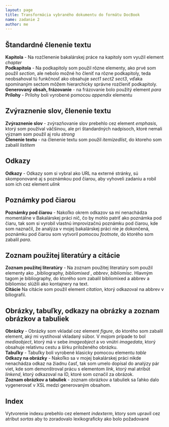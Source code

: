 ```yaml
---
layout: page
title: Transformácia vybraného dokumentu do formátu DocBook
name: zadanie 2
author: me
---
```

## Štandardné členenie textu
**Kapitola** - Na rozčlenenie bakalárskej práce na kapitoly som využil element _chapter_  
**Podkapitola** - Na podkapitoly som použil rôzne elementy, ako prvé som použil _section_, ale nebolo možné ho členiť na rôzne podkapitoly, teda neobsahoval tú funkčnosť ako obsahuje _sect1_ _sect2_ _sect3_, vďaka spomínaným sectom môžem hierarchicky správne rozčleniť podkapitoly.  
**Generovaný obsah, frázovanie** - na frázovanie bolo použitý element _para_  
**Prílohy** - Prílohy boli vyrobené pomocou _appendix_ elementu   
## Zvýraznenie slov, členenie textu
**Zvýraznenie slov** - zvýrazňovanie slov prebehlo cez element _emphasis_, ktorý som používal väčšinou, ale pri štandardných nadpisoch, ktoré nemali význam som použil aj rolu _strong_    
**Členenie textu** - na členenie textu som použil _itemizedlist_, do ktoreho som zabalil _listitem_  
## Odkazy
**Odkazy** - Odkazy som si vybral ako URL na externé stránky, sú skomponované aj s poznámkou pod čiarou, aby vyhoveli zadaniu a robil som ich cez element _ulink_
## Poznámky pod čiarou
**Poznámky pod čiarou** - Nakoľko okrem odkazov sa mi nenachádza momentálne v Bakalárskej práci nič, čo by mohlo patriť ako poznámka pod čiaru, tak som si vyrobil vlastnú improvizačnú poznámku pod čiarou, kde som naznačil, že analýza v mojej bakalárskej práci nie je dokončená, poznámku pod čiarou som vytvoril pomocou _footnote_, do ktorého som zabalil _para_.  
## Zoznam použitej literatúry a citácie
**Zoznam použitej literatúry** - Na zoznam použitej literatúry som použil elementy ako _bibliography, _bibliomixed_ , _abbrev_, _bibliomisc_. Hlavným tagom je bibliography, do ktorého som zabalil bibliomixed a abbrev a bibliomisc slúžili ako kontajnery na text.  
**Citácie**
Na citácie som použil element _citation_, ktorý odkazoval na abbrev v biliografií.  
## Obrázky, tabuľky, odkazy na obrázky a zoznam obrázkov a tabuliek
**Obrázky** - Obrázky som vkladal cez element _figure_, do ktorého som zabalil element, aký mi vystihoval vkladaný súbor. V mojom prípade to bol _mediaobject_, ktorý má v sebe _imageobject_ a vo vnútri _imagedata_, ktorý obsahuje relatívnu cestu a šírku priloženého obrázku.  
**Tabuľky** - Tabuľky boli vyrobené klasicky pomocou elementu _table_  
**Odkazy na obrázky** - Nakoľko sa v mojej bakalárskej práci nikde nenachádza odkaz na žiadnu časť, tak som umelo dopísal do analýzy pár viet, kde som demonštroval prácu s elementom _link_, ktorý mal atribút _linkend_, ktorý odkazoval na ID, ktoré som označil za obrázok.  
**Zoznam obrázkov a tabuliek** - zoznam obrázkov a tabuliek sa ľahko dalo vygenerovať v XSL medzi generovaným obsahom.  
## Index
Vytvorenie indexu prebehlo cez element _indexterm_, ktory som upravil cez atribut _sortas_ aby to zoradovalo lexikograficky ako bolo požadované


